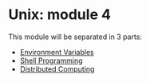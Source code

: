 
# Unix: module 4

This module will be separated in 3 parts:

- [Environment Variables](environment.md)
- [Shell Programming](scripting.md)
- [Distributed Computing](distributed_computing.md)
